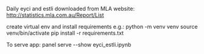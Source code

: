 Daily eyci and estli downloaded from MLA website:
http://statistics.mla.com.au/Report/List

create virtual env and install requirements e.g.:
python -m venv venv
source venv/bin/activate
pip install -r requirements.txt

To serve app:
panel serve --show eyci_estli.ipynb
